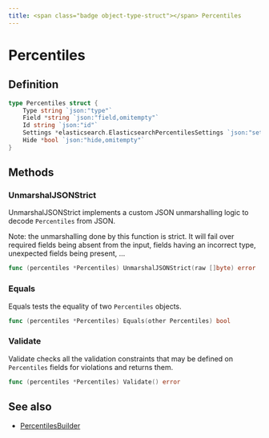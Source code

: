 ```yaml
---
title: <span class="badge object-type-struct"></span> Percentiles
---
```

# <span class="badge object-type-struct"></span> Percentiles

## Definition

```go
type Percentiles struct {
    Type string `json:"type"`
    Field *string `json:"field,omitempty"`
    Id string `json:"id"`
    Settings *elasticsearch.ElasticsearchPercentilesSettings `json:"settings,omitempty"`
    Hide *bool `json:"hide,omitempty"`
}
```
## Methods

### <span class="badge object-method"></span> UnmarshalJSONStrict

UnmarshalJSONStrict implements a custom JSON unmarshalling logic to decode `Percentiles` from JSON.

Note: the unmarshalling done by this function is strict. It will fail over required fields being absent from the input, fields having an incorrect type, unexpected fields being present, …

```go
func (percentiles *Percentiles) UnmarshalJSONStrict(raw []byte) error
```

### <span class="badge object-method"></span> Equals

Equals tests the equality of two `Percentiles` objects.

```go
func (percentiles *Percentiles) Equals(other Percentiles) bool
```

### <span class="badge object-method"></span> Validate

Validate checks all the validation constraints that may be defined on `Percentiles` fields for violations and returns them.

```go
func (percentiles *Percentiles) Validate() error
```

## See also

 * <span class="badge builder"></span> [PercentilesBuilder](./builder-PercentilesBuilder.md)
